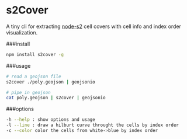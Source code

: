 s2Cover
=============

A tiny cli for extracting [node-s2](https://github.com/mapbox/node-s2) cell covers with cell info and index order visualization.

###install

```sh
npm install s2cover -g
```

###usage

```sh
# read a geojson file
s2cover ./poly.geojson | geojsonio
```

```sh
# pipe in geojson
cat poly.geojson | s2cover | geojsonio
```

###options
```sh
-h --help : show options and usage
-l --line : draw a hilburt curve throught the cells by index order
-c --color color the cells from white->blue by index order
```